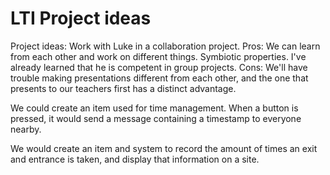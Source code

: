 # LTI Project ideas

Project ideas:
Work with Luke in a collaboration project.
Pros: We can learn from each other and work on different things. Symbiotic properties. I've already learned that he is competent in group projects.
Cons: We'll have trouble making presentations different from each other, and the one that presents to our teachers first has a distinct advantage.

We could create an item used for time management. When a button is pressed, it would send a message containing a timestamp to everyone nearby.

We would create an item and system to record the amount of times an exit and entrance is taken, and display that information on a site.
